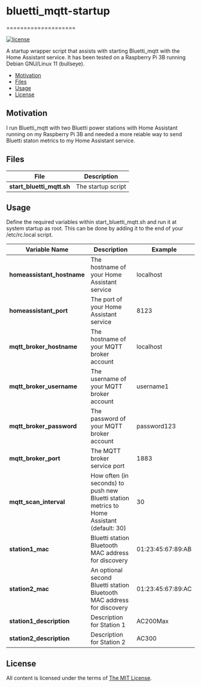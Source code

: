 # bluetti_mqtt-startup


====================

[![license](https://img.shields.io/github/license/ralish/bash-script-template)](https://choosealicense.com/licenses/mit/)

A startup wrapper script that assists with starting Bluetti_mqtt with the Home Assistant service. It has been tested on a Raspberry Pi 3B running Debian GNU/Linux 11 (bullseye).

- [Motivation](#motivation)
- [Files](#files)
- [Usage](#usage)
- [License](#license)

Motivation
----------

I run Bluetti_mqtt with two Bluetti power stations with Home Assistant running on my Raspberry Pi 3B and needed a more reiable way to send Bluetti staton metrics to my Home Assistant service. 

Files
-----

| File            | Description                                                                                     |
| ------------------------ |------------------------------------------------------------------------------------------------ |
| **start_bluetti_mqtt.sh** | The startup script                          |

Usage
-----

Define the required variables within start_bluetti_mqtt.sh and run it at system startup as root. This can be done by adding it to the end of your /etc/rc.local script.

| Variable Name            | Description                                                                                     | Example           |
| ------------------------ |------------------------------------------------------------------------------------------------ | ----------------- |
| **homeassistant_hostname** | The hostname of your Home Assistant service                                                   | localhost         |
| **homeassistant_port** | The port of your Home Assistant service                                                           | 8123              |
| **mqtt_broker_hostname** | The hostname of your MQTT broker account                                                        | localhost         |
| **mqtt_broker_username** | The username of your MQTT broker account                                                        | username1         |
| **mqtt_broker_password** | The password of your MQTT broker account                                                        | password123       |
| **mqtt_broker_port** | The MQTT broker service port                                                                        | 1883              |
| **mqtt_scan_interval** | How often (in seconds) to push new Bluetti station metrics to Home Assistant (default: 30)        | 30                |
| **station1_mac** | Bluetti station Bluetooth MAC address for discovery                                                     | 01:23:45:67:89:AB |
| **station2_mac** | An optional second Bluetti station Bluetooth MAC address for discovery                                  | 01:23:45:67:89:AC |
| **station1_description** | Description for Station 1                                                                       | AC200Max          |
| **station2_description** | Description for Station 2                                                                       | AC300             |

License
-------

All content is licensed under the terms of [The MIT License](LICENSE).

